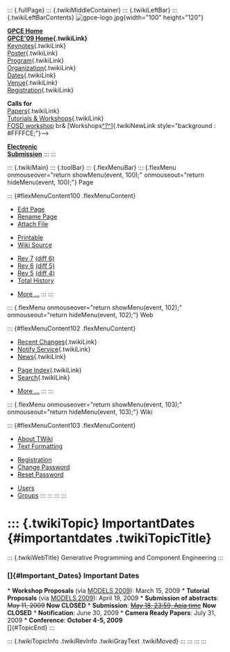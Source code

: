 ::: {.fullPage}
::: {.twikiMiddleContainer}
::: {.twikiLeftBar}
::: {.twikiLeftBarContents}
![gpce-logo.jpg](../pub/GPCE09/WebLeftBar/gpce-logo.jpg){width="100"
height="120"}

**[GPCE Home](http://program-transformation.org/Gpce)**\
**[GPCE\'09 Home](WebHome){.twikiLink}**\
[Keynotes](KeynoteSpeakers){.twikiLink}\
[Poster](Poster){.twikiLink}\
[Program](ConferenceProgram){.twikiLink}\
[Organization](ConferenceOrganization){.twikiLink}\
[Dates](ImportantDates){.twikiLink}\
[Venue](ConferenceVenue){.twikiLink}\
[Registration](ConferenceRegistration){.twikiLink}

**Calls for**\
[Papers](CallForPapers){.twikiLink}\
[Tutorials & Workshops](CallForTutorialsAndWorkshops){.twikiLink}\
[FOSD workshop](http://www.fosd.de/2009) br&
[Workshops[^?^](/edit/GPCE09/CallForWorkshops?topicparent=GPCE09.ImportantDates)]{.twikiNewLink
style="background : #FFFFCE;"}\--\>

**[Electronic\
Submission](http://www.easychair.org/conferences/?conf=gpce09)**
:::
:::

::: {.twikiMain}
::: {.toolBar}
::: {.flexMenuBar}
::: {.flexMenu onmouseover="return showMenu(event, 100);" onmouseout="return hideMenu(event, 100);"}
Page

::: {#flexMenuContent100 .flexMenuContent}
-   [Edit
    Page](http://www.program-transformation.org/edit/GPCE09/ImportantDates?t=1536827528)
-   [Rename
    Page](http://www.program-transformation.org/rename/GPCE09/ImportantDates)
-   [Attach
    File](http://www.program-transformation.org/attach/GPCE09/ImportantDates)

<!-- -->

-   [Printable](http://www.program-transformation.org/view/GPCE09/ImportantDates?skin=print.pattern)
-   [Wiki
    Source](http://www.program-transformation.org/view/GPCE09/ImportantDates?skin=text&raw=on&contenttype=text/plain)

<!-- -->

-   [Rev
    7](http://www.program-transformation.org/view/GPCE09/ImportantDates?rev=1.7)
    [(diff 6)](http://www.program-transformation.org/rdiff/GPCE09/ImportantDates?rev1=1.7&rev2=1.6)
-   [Rev
    6](http://www.program-transformation.org/view/GPCE09/ImportantDates?rev=1.6)
    [(diff 5)](http://www.program-transformation.org/rdiff/GPCE09/ImportantDates?rev1=1.6&rev2=1.5)
-   [Rev
    5](http://www.program-transformation.org/view/GPCE09/ImportantDates?rev=1.5)
    [(diff 4)](http://www.program-transformation.org/rdiff/GPCE09/ImportantDates?rev1=1.5&rev2=1.4)
-   [Total
    History](http://www.program-transformation.org/rdiff/GPCE09/ImportantDates)

<!-- -->

-   [More
    \...](http://www.program-transformation.org/oops/GPCE09/ImportantDates?template=oopsmore&param1=1.7&param2=1.7)
:::
:::

::: {.flexMenu onmouseover="return showMenu(event, 102);" onmouseout="return hideMenu(event, 102);"}
Web

::: {#flexMenuContent102 .flexMenuContent}
-   [Recent Changes](WebChanges){.twikiLink}
-   [Notify Service](WebNotify){.twikiLink}
-   [News](WebNews){.twikiLink}

<!-- -->

-   [Page Index](WebIndex){.twikiLink}
-   [Search](WebSearch){.twikiLink}

<!-- -->

-   [More
    \...](http://www.program-transformation.org/oops/GPCE09/ImportantDates?template=oopsmore&param1=1.7&param2=1.7)
:::
:::

::: {.flexMenu onmouseover="return showMenu(event, 103);" onmouseout="return hideMenu(event, 103);"}
Wiki

::: {#flexMenuContent103 .flexMenuContent}
-   [About
    TWiki](http://www.program-transformation.org/view/TWiki/WebHome)
-   [Text
    Formatting](http://www.program-transformation.org/view/TWiki/TextFormattingRules)

<!-- -->

-   [Registration](http://www.program-transformation.org/view/TWiki/TWikiRegistration)
-   [Change
    Password](http://www.program-transformation.org/view/TWiki/ChangePassword)
-   [Reset
    Password](http://www.program-transformation.org/view/TWiki/ResetPassword)

<!-- -->

-   [Users](http://www.program-transformation.org/view/Main/TWikiUsers)
-   [Groups](http://www.program-transformation.org/view/Main/TWikiGroups)
:::
:::
:::
:::

::: {.twikiTopic}
ImportantDates {#importantdates .twikiTopicTitle}
==============

::: {.twikiWebTitle}
Generative Programming and Component Engineering
:::

### []{#Important_Dates} Important Dates

\* **Workshop Proposals** (via [MODELS
2009](http://www.modelsconference.org/)): March 15, 2009 \* **Tutorial
Proposals** (via [MODELS 2009](http://www.modelsconference.org/)): April
19, 2009 \* **Submission of abstracts**: ~~May 11, 2009~~ **Now CLOSED**
\* **Submission**: ~~[May 18, 23:59, Apia
time](http://www.timeanddate.com/worldclock/fixedtime.html?month=5&day=18&year=2009&hour=23&min=59&sec=0&p1=282)~~
**Now CLOSED** \* **Notification**: June 30, 2009 \* **Camera Ready
Papers**: July 31, 2009 \* **Conference**: **October 4-5, 2009**\
[]{#TopicEnd}
:::

::: {.twikiTopicInfo .twikiRevInfo .twikiGrayText .twikiMoved}
:::
:::
:::
:::
